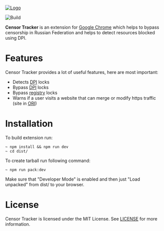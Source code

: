 [![Logo](https://raw.githubusercontent.com/roskomsvoboda/censortracker/master/.github/readme-logo.png)](https://github.com/roskomsvoboda/censortracker)

![Build](https://github.com/roskomsvoboda/censortracker/workflows/Build/badge.svg?branch=master)

**Censor Tracker** is an extension for [Google Chrome](https://www.google.com/chrome/) which helps to
bypass censorship in Russian Federation and helps to detect resources
blocked using DPI.

Features
========

Censor Tracker provides a lot of useful features, here are most
important:

-   Detects [DPI] locks
-   Bypass [DPI] locks
-   Bypass [registry](https://eais.rkn.gov.ru/) locks
-   Warns if a user visits a website that can merge or modify https traffic
    (site in [ORI](https://97-fz.rkn.gov.ru/))

Installation
============

To build extension run:

    ~ npm install && npm run dev
    ~ cd dist/

To create tarball run following command:

    ~ npm run pack:dev


Make sure that "Developer Mode" is enabled and then just "Load unpacked"
from <span class="title-ref">dist/</span> to your browser.

License
=======

Censor Tracker is licensed under the MIT License. See [LICENSE] for more
information.

  [DPI]: https://en.wikipedia.org/wiki/Deep_packet_inspection
  [LICENSE]: https://github.com/roskomsvoboda/censortracker/blob/master/LICENSE
